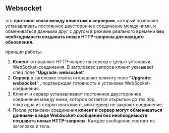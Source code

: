 <h2>Websocket</h2>

это **протокол связи между клиентом и сервером**, который позволяет устанавливать постоянное двустороннее соединение между ними, и обмениваться данными друг с другом в режиме реального времени **без необходимости создавать новые HTTP-запросы для каждого обновления**.  

принцип работы:
1. **Клиент** отправляет HTTP-запрос на сервер с целью установки WebSocket-соединения. В заголовках запроса клиент указывает спец поле "**Upgrade: websocket**".
2. **Сервер** в заголовке ответа отправляет клиенту поле **"Upgrade: websocket"** , подтверждая готовность к установке WebSocket-соединения.
3. Клиент и сервер устанавливают постоянное двустороннее соединение между ними, которое остается открытым до тех пор, пока одна из сторон или клиент, или сервер не закроют соединение.
4. После установки соединения **клиент и сервер могут обмениваться данными в виде WebSocket-сообщений без необходимости создавать новые HTTP-запросы**. Каждое сообщение состоит из заголовка и тела.
